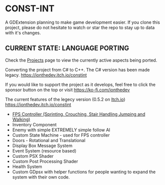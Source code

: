 # CONST-INT
A GDExtension planning to make game development easier. If you clone this project, please do not hesitate to watch or star the repo to stay up to data with it's changes.

## CURRENT STATE: LANGUAGE PORTING
Check the [Projects](https://github.com/users/ionthedev/projects/2) page to view the currently active aspects being ported.

Converting the project from C# to C++. The C# version has been made legacy.
https://ionthedev.itch.io/constint

If you would like to support the project as it develops, feel free to click the sponsor button on the top or visit https://ko-fi.com/ionthedev

The current features of the legecy version (0.5.2 on [Itch.io]([url](https://ionthedev.itch.io/constint))) https://ionthedev.itch.io/constint


- [FPS Controller (Sprinting, Crouching, Stair Handling Jumping and Walking)](https://github.com/ionthedev/CONST-INT/issues/4)
- Inventory Component
- Enemy with simple EXTREMELY simple follow AI
- Custom State Machine - used for FPS controller
- Doors - Rotational and Translational
- Display Box Message System
- Event System (resource based)
- Custom PSX Shader
- Custom Post Processing Shader
- Health System
- Custom GDpsx with helper functions for people wanting to expand the system with their own code.
